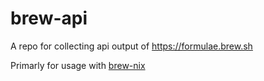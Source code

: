 # brew-api

A repo for collecting api output of https://formulae.brew.sh

Primarly for usage with [brew-nix](https://github.com/BatteredBunny/brew-nix)
